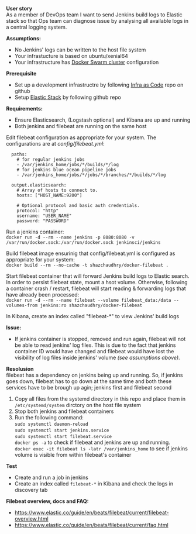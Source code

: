 **User story** <br>
As a member of DevOps team I want to send Jenkins build logs to Elastic stack so that Ops team can diagnose issue
by analysing all available logs in a central logging system.

**Assumptions:**
* No Jenkins' logs can be written to the host file system
* Your infrastucture is based on ubuntu/xenial64
* Your infrastructure has [Docker Swarm cluster](https://docs.docker.com/get-started/part4/#understanding-swarm-clusters) configuration

**Prerequisite**
* Set up a development infrastructre by following [Infra as Code](https://github.com/shazChaudhry/infra) repo on github
* Setup [Elastic Stack](https://github.com/shazChaudhry/logging) by following github repo

**Requirements:**
- Ensure Elasticsearch, (Logstash optional) and Kibana are up and running
- Both jenkins and filebeat are running on the same host

Edit filebeat configuration as appropriate for your system. The configurations are at _config/filebeat.yml_:
```
  paths:
    # for regular jenkins jobs
    - /var/jenkins_home/jobs/*/builds/*/log
    # for jenkins blue ocean pipeline jobs
    - /var/jenkins_home/jobs/*/jobs/*/branches/*/builds/*/log

  output.elasticsearch:
    # Array of hosts to connect to.
    hosts: ["HOST_NAME:9200"]

    # Optional protocol and basic auth credentials.
    protocol: "http"
    username: "USER_NAME"
    password: "PASSWORD"
```

Run a jenkins container: <br>
```docker run -d --rm --name jenkins -p 8080:8080 -v /var/run/docker.sock:/var/run/docker.sock jenkinsci/jenkins```


Build filebeat image ensurinig that config/filebeat.yml is configured as appropriate for your system: <br>
```docker build --rm --no-cache -t shazchaudhry/docker-filebeat .```

Start filebeat container that will forward Jenkins build logs to Elastic search. In order to persist filebeat state,
mount a hsot volume. Otherwise, following a container crash / restart, filebeat will start reading & forwarding logs
that have already been processed: <br>
```docker run -d --rm --name filebeat --volume filebeat_data:/data --volumes-from jenkins:ro shazchaudhry/docker-filebeat```

In Kibana, create an index called "filebeat-*" to view Jenkins' build logs<br>

**Issue:**
- If jenkins container is stopped, removed and run again, filebeat will not be able to read jenkins' log files. This is
due to the fact that jenkins container ID would have changed and filebeat would have lost the visibility of log files
inside jenkins' volume _(see assumptions above)_.

**Resolusion**<br>
filebeat has a dependency on jenkins being up and running. So, if jenkins goes down, filebeat has to go down at the same
time and both these services have to be brough up agin; jenkins first and filebeat second
1. Copy all files from the systemd directory in this repo and place them in `/etc/systemd/system` dirctory on the host
file system
2. Stop both jenkins and filebeat containers
3. Run the following command: <br>
 `sudo systemctl daemon-reload`<br>
 `sudo systemctl start jenkins.service`<br>
 `sudo systemctl start filebeat.service`<br>
 `docker ps -a` to check if filebeat and jenkins are up and running. <br>
  `docker exec -it filebeat ls -latr /var/jenkins_home` to see if jenkins volume is visible from within filebeat's
  container<br>

**Test**
- Create and run a job in jenkins
- Create an index called `filebeat-*` in Kibana and check the logs in discovery tab


**Filebeat overview, docs and FAQ:**
- https://www.elastic.co/guide/en/beats/filebeat/current/filebeat-overview.html
- https://www.elastic.co/guide/en/beats/filebeat/current/faq.html

